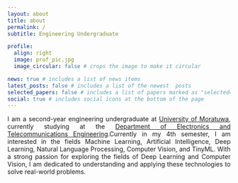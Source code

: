 ```yaml
---
layout: about
title: about
permalink: /
subtitle: Engineering Undergraduate

profile:
  align: right
  image: prof_pic.jpg
  image_circular: false # crops the image to make it circular

news: true # includes a list of news items
latest_posts: false # includes a list of the newest  posts
selected_papers: false # includes a list of papers marked as "selected={true}"
social: true # includes social icons at the bottom of the page
---
```


<div style="text-align: justify;">
I am a second-year engineering undergraduate at <a href="https://uom.lk/">University of Moratuwa</a>, currently studying at the <a href="https://ent.uom.lk/introduction-to-entc/">Department of Electronics and Telecommunications Engineering</a>.Currently in my 4th semester, I am interested in the fields Machine Learning, Artificial Intelligence, Deep Learning, Natural Language Processing, Computer Vision, and TinyML. With a strong passion for exploring the fields of <span class="important-text">Deep Learning</span> and <span class="important-text">Computer Vision</span>, I am dedicated to understanding and applying these technologies to solve real-world problems.
</div>

